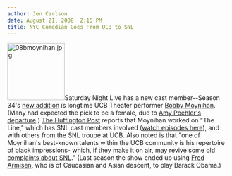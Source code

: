 ```yaml
---
author: Jen Carlson
date: August 21, 2008  2:15 PM
title: NYC Comedian Goes From UCB to SNL
---
```


<p><img alt="08bmoynihan.jpg" src="https://web.archive.org/web/20110516025846im_/http://gothamist.com/attachments/arts_jen/08bmoynihan.jpg" width="130" height="130" class="right">Saturday Night Live has a new cast member--Season 34&apos;s <a href="https://web.archive.org/web/20110516025846/http://www.eonline.com/uberblog/the_awful_truth/b24416_snl_hopeful_sinks_doesnt_think.html">new addition</a> is longtime UCB Theater performer <a href="https://web.archive.org/web/20110516025846/http://newyork.ucbtheatre.com/performers/237">Bobby Moynihan</a>. (Many had expected the pick to be a female, due to <a href="https://web.archive.org/web/20110516025846/http://gothamist.com/2008/07/18/amy_poehler_will_leave_saturday_nig.php">Amy Poehler&apos;s departure</a>.) <a href="https://web.archive.org/web/20110516025846/http://www.huffingtonpost.com/2008/08/20/bobby-moynihan-named-new_n_120114.html">The Huffington Post</a> reports that Moynihan worked on &quot;The Line,&quot; which has SNL cast members involved (<a href="https://web.archive.org/web/20110516025846/http://crackle.com/c/The_Line/The_Line_Ep_1_The_FutureSpace_Showdown_Begins/2340431#ml=o%3d12%26fpl%3d297691%26fx%3d">watch episodes here</a>), and with others from the SNL troupe at UCB. Also noted is that &quot;one of Moynihan&apos;s best-known talents within the UCB community is his repertoire of black impressions- which, if they make it on air, may revive some old <a href="https://web.archive.org/web/20110516025846/http://www.huffingtonpost.com/daniel-holloway/note-to-snl-black_b_88351.html">complaints about SNL</a>.&quot; (Last season the show ended up using <a href="https://web.archive.org/web/20110516025846/http://gothamist.com/2008/02/24/snl_2.php">Fred Armisen</a>, who is of Caucasian and Asian descent, to play Barack Obama.)</p>
